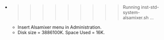 * >>>>>>>>> Running inst-std-system-alsamixer.sh ...
  * Insert Alsamixer menu in Administration.
  * Disk size = 3886100K. Space Used = 16K.
